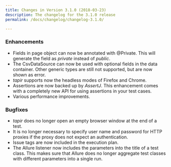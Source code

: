 ```yaml
---
title: Changes in Version 3.1.0 (2018-03-23)
description: The changelog for the 3.1.0 release
permalink: /docs/changelog/changelog-3.1.0/

---
```


### Enhancements
* Fields in page object can now be annotated with @Private. This will generate the field as *private* instead of *public*.
* The CsvDataSource can now be used with optional fields in the data container. Other generic types are still not supported, but are now shown as error.
* *tapir* supports now the headless modes of Firefox and Chrome.
* Assertions are now backed up by *AssertJ*. This enhancement comes with a completely new API for using assertions in your test cases.
* Various performance improvements.

### Bugfixes
* *tapir* does no longer open an empty browser window at the end of a test.
* It is no longer necessary to specify user name and password for HTTP proxies if the proxy does not expect an authentication.
* Issue tags are now included in the execution plan.
* The Allure listener now includes the parameters into the title of a test class. This makes sure that Allure does no longer aggregate test classes with different parameters into a single run.
